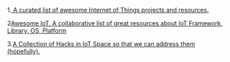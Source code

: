 1.[ A curated list of awesome Internet of Things projects and resources.](https://github.com/HQarroum/awesome-iot)

2[Awesome IoT. A collaborative list of great resources about IoT Framework, Library, OS, Platform](https://github.com/phodal/awesome-iot)

3.[A Collection of Hacks in IoT Space so that we can address them (hopefully).](https://github.com/nebgnahz/awesome-iot-hacks)


